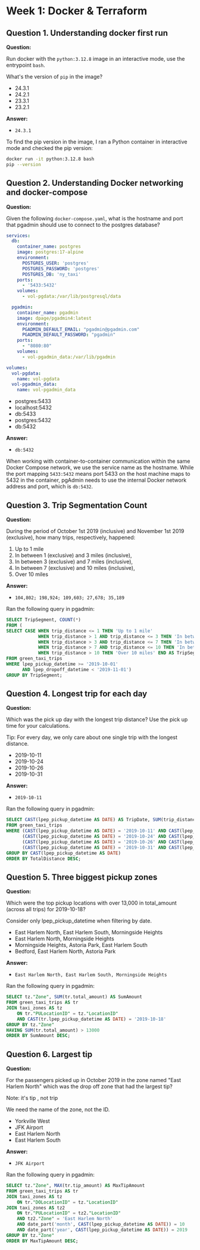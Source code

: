 
# Week 1: Docker & Terraform

## Question 1. Understanding docker first run

**Question:**

Run docker with the `python:3.12.8` image in an interactive mode, use the entrypoint `bash`.

What's the version of `pip` in the image?

- 24.3.1
- 24.2.1
- 23.3.1
- 23.2.1

**Answer:**
- `24.3.1`

To find the pip version in the image, I ran a Python container in interactive mode and checked the pip version:
```bash
docker run -it python:3.12.8 bash
pip --version
```


## Question 2. Understanding Docker networking and docker-compose

**Question:**

Given the following `docker-compose.yaml`, what is the hostname and port that pgadmin should use to connect to the postgres database?

```yaml
services:
  db:
    container_name: postgres
    image: postgres:17-alpine
    environment:
      POSTGRES_USER: 'postgres'
      POSTGRES_PASSWORD: 'postgres'
      POSTGRES_DB: 'ny_taxi'
    ports:
      - '5433:5432'
    volumes:
      - vol-pgdata:/var/lib/postgresql/data

  pgadmin:
    container_name: pgadmin
    image: dpage/pgadmin4:latest
    environment:
      PGADMIN_DEFAULT_EMAIL: "pgadmin@pgadmin.com"
      PGADMIN_DEFAULT_PASSWORD: "pgadmin"
    ports:
      - "8080:80"
    volumes:
      - vol-pgadmin_data:/var/lib/pgadmin  

volumes:
  vol-pgdata:
    name: vol-pgdata
  vol-pgadmin_data:
    name: vol-pgadmin_data
```

- postgres:5433
- localhost:5432
- db:5433
- postgres:5432
- db:5432

**Answer:**

- `db:5432`

When working with container-to-container communication within the same Docker Compose network, we use the service name as the hostname. While the port mapping `5433:5432` means port 5433 on the host machine maps to 5432 in the container, pgAdmin needs to use the internal Docker network address and port, which is `db:5432`.

## Question 3. Trip Segmentation Count

**Question:**

During the period of October 1st 2019 (inclusive) and November 1st 2019 (exclusive), how many trips, respectively, happened:

1. Up to 1 mile
2. In between 1 (exclusive) and 3 miles (inclusive),
3. In between 3 (exclusive) and 7 miles (inclusive),
4. In between 7 (exclusive) and 10 miles (inclusive),
5. Over 10 miles

**Answer:**

- `104,802; 198,924; 109,603; 27,678; 35,189`

Ran the following query in pgadmin:

```sql
SELECT TripSegment, COUNT(*)
FROM (
SELECT CASE WHEN trip_distance <= 1 THEN 'Up to 1 mile'
			WHEN trip_distance > 1 AND trip_distance <= 3 THEN 'In between 1 (exclusive) and 3 miles (inclusive)'
			WHEN trip_distance > 3 AND trip_distance <= 7 THEN 'In between 3 (exclusive) and 7 miles (inclusive)'
			WHEN trip_distance > 7 AND trip_distance <= 10 THEN 'In between 7 (exclusive) and 10 miles (inclusive)'		
			WHEN trip_distance > 10 THEN 'Over 10 miles' END AS TripSegment
FROM green_taxi_trips
WHERE lpep_pickup_datetime >= '2019-10-01'
	  AND lpep_dropoff_datetime < '2019-11-01')
GROUP BY TripSegment;
```


## Question 4. Longest trip for each day

**Question:**

Which was the pick up day with the longest trip distance? Use the pick up time for your calculations.

Tip: For every day, we only care about one single trip with the longest distance.

- 2019-10-11
- 2019-10-24
- 2019-10-26
- 2019-10-31

**Answer:**

- `2019-10-11`


Ran the following query in pgadmin:

```sql
SELECT CAST(lpep_pickup_datetime AS DATE) AS TripDate, SUM(trip_distance) AS TotalDistance
FROM green_taxi_trips
WHERE (CAST(lpep_pickup_datetime AS DATE) = '2019-10-11' AND CAST(lpep_dropoff_datetime AS DATE) = '2019-10-11') OR
	  (CAST(lpep_pickup_datetime AS DATE) = '2019-10-24' AND CAST(lpep_dropoff_datetime AS DATE) = '2019-10-24') OR
	  (CAST(lpep_pickup_datetime AS DATE) = '2019-10-26' AND CAST(lpep_dropoff_datetime AS DATE) = '2019-10-26') OR
	  (CAST(lpep_pickup_datetime AS DATE) = '2019-10-31' AND CAST(lpep_dropoff_datetime AS DATE) = '2019-10-31')
GROUP BY CAST(lpep_pickup_datetime AS DATE)
ORDER BY TotalDistance DESC;
```

## Question 5. Three biggest pickup zones

**Question:**

Which were the top pickup locations with over 13,000 in total_amount (across all trips) for 2019-10-18?

Consider only lpep_pickup_datetime when filtering by date.

- East Harlem North, East Harlem South, Morningside Heights
- East Harlem North, Morningside Heights
- Morningside Heights, Astoria Park, East Harlem South
- Bedford, East Harlem North, Astoria Park

**Answer:**

- `East Harlem North, East Harlem South, Morningside Heights`

Ran the following query in pgadmin:

```sql
SELECT tz."Zone", SUM(tr.total_amount) AS SumAmount
FROM green_taxi_trips AS tr
JOIN taxi_zones AS tz
	ON tr."PULocationID" = tz."LocationID"
	AND CAST(tr.lpep_pickup_datetime AS DATE) = '2019-10-18'
GROUP BY tz."Zone"
HAVING SUM(tr.total_amount) > 13000
ORDER BY SumAmount DESC;
```

## Question 6. Largest tip

**Question:**

For the passengers picked up in October 2019 in the zone named "East Harlem North" which was the drop off zone that had the largest tip?

Note: it's tip , not trip

We need the name of the zone, not the ID.

- Yorkville West
- JFK Airport
- East Harlem North
- East Harlem South

**Answer:**

- `JFK Airport`

Ran the following query in pgadmin:

```sql
SELECT tz."Zone", MAX(tr.tip_amount) AS MaxTipAmount
FROM green_taxi_trips AS tr
JOIN taxi_zones AS tz
    ON tr."DOLocationID" = tz."LocationID"
JOIN taxi_zones AS tz2
    ON tr."PULocationID" = tz2."LocationID"
	AND tz2."Zone" = 'East Harlem North'
    AND date_part('month', CAST(lpep_pickup_datetime AS DATE)) = 10
    AND date_part('year', CAST(lpep_pickup_datetime AS DATE)) = 2019
GROUP BY tz."Zone"
ORDER BY MaxTipAmount DESC;
```